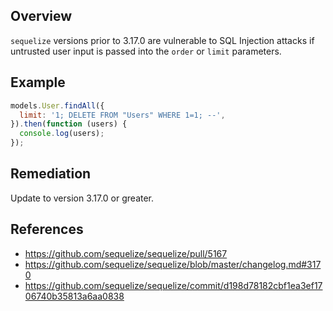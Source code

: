## Overview
`sequelize` versions prior to 3.17.0 are vulnerable to SQL Injection attacks if untrusted user input is passed into the `order` or `limit` parameters.

## Example
```javascript
models.User.findAll({
  limit: '1; DELETE FROM "Users" WHERE 1=1; --',
}).then(function (users) {
  console.log(users);
});
```

## Remediation
Update to version 3.17.0 or greater.

## References
- https://github.com/sequelize/sequelize/pull/5167
- https://github.com/sequelize/sequelize/blob/master/changelog.md#3170
- https://github.com/sequelize/sequelize/commit/d198d78182cbf1ea3ef1706740b35813a6aa0838
